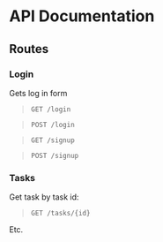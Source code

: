 # API Documentation
## Routes
### Login

Gets log in form
> `GET /login`

> `POST /login`

> `GET /signup`

> `POST /signup`

### Tasks
Get task by task id:
> `GET /tasks/{id}`

Etc.
